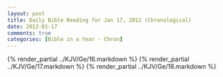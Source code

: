 ```yaml
---
layout: post
title: Daily Bible Reading for Jan 17, 2012 (Chronological)
date: 2012-01-17
comments: true
categories: [Bible in a Year - Chron]
---
```

{% render_partial ../KJV/Ge/16.markdown %}
{% render_partial ../KJV/Ge/17.markdown %}
{% render_partial ../KJV/Ge/18.markdown %}

